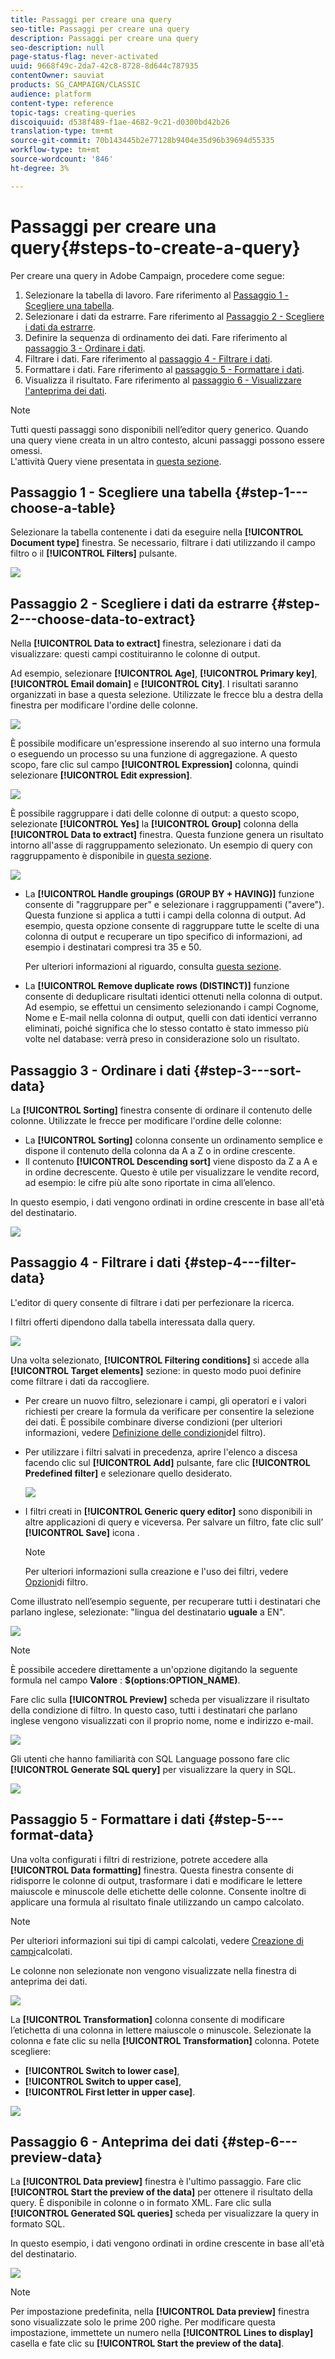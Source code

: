 ```yaml
---
title: Passaggi per creare una query
seo-title: Passaggi per creare una query
description: Passaggi per creare una query
seo-description: null
page-status-flag: never-activated
uuid: 9668f49c-2da7-42c8-8728-8d644c787935
contentOwner: sauviat
products: SG_CAMPAIGN/CLASSIC
audience: platform
content-type: reference
topic-tags: creating-queries
discoiquuid: d538f489-f1ae-4682-9c21-d0300bd42b26
translation-type: tm+mt
source-git-commit: 70b143445b2e77128b9404e35d96b39694d55335
workflow-type: tm+mt
source-wordcount: '846'
ht-degree: 3%

---
```



# Passaggi per creare una query{#steps-to-create-a-query}

Per creare una query in  Adobe Campaign, procedere come segue:

1. Selezionare la tabella di lavoro. Fare riferimento al [Passaggio 1 - Scegliere una tabella](#step-1---choose-a-table).
1. Selezionare i dati da estrarre. Fare riferimento al [Passaggio 2 - Scegliere i dati da estrarre](#step-2---choose-data-to-extract).
1. Definire la sequenza di ordinamento dei dati. Fare riferimento al [passaggio 3 - Ordinare i dati](#step-3---sort-data).
1. Filtrare i dati. Fare riferimento al [passaggio 4 - Filtrare i dati](#step-4---filter-data).
1. Formattare i dati. Fare riferimento al [passaggio 5 - Formattare i dati](#step-5---format-data).
1. Visualizza il risultato. Fare riferimento al [passaggio 6 - Visualizzare l&#39;anteprima dei dati](#step-6---preview-data).

>[!NOTE]
>
>Tutti questi passaggi sono disponibili nell’editor query generico. Quando una query viene creata in un altro contesto, alcuni passaggi possono essere omessi.\
>L&#39;attività Query viene presentata in [questa sezione](../../workflow/using/query.md).

## Passaggio 1 - Scegliere una tabella {#step-1---choose-a-table}

Selezionare la tabella contenente i dati da eseguire nella **[!UICONTROL Document type]** finestra. Se necessario, filtrare i dati utilizzando il campo filtro o il **[!UICONTROL Filters]** pulsante.

![](assets/query_editor_nveau_21.png)

## Passaggio 2 - Scegliere i dati da estrarre {#step-2---choose-data-to-extract}

Nella **[!UICONTROL Data to extract]** finestra, selezionare i dati da visualizzare: questi campi costituiranno le colonne di output.

Ad esempio, selezionare **[!UICONTROL Age]**, **[!UICONTROL Primary key]**, **[!UICONTROL Email domain]** e **[!UICONTROL City]**. I risultati saranno organizzati in base a questa selezione. Utilizzate le frecce blu a destra della finestra per modificare l&#39;ordine delle colonne.

![](assets/query_editor_nveau_01.png)

È possibile modificare un&#39;espressione inserendo al suo interno una formula o eseguendo un processo su una funzione di aggregazione. A questo scopo, fare clic sul campo **[!UICONTROL Expression]** colonna, quindi selezionare **[!UICONTROL Edit expression]**.

![](assets/query_editor_nveau_97.png)

È possibile raggruppare i dati delle colonne di output: a questo scopo, selezionate **[!UICONTROL Yes]** la **[!UICONTROL Group]** colonna della **[!UICONTROL Data to extract]** finestra. Questa funzione genera un risultato intorno all&#39;asse di raggruppamento selezionato. Un esempio di query con raggruppamento è disponibile in [questa sezione](../../workflow/using/querying-delivery-information.md).

![](assets/query_editor_nveau_56.png)

* La **[!UICONTROL Handle groupings (GROUP BY + HAVING)]** funzione consente di &quot;raggruppare per&quot; e selezionare i raggruppamenti (&quot;avere&quot;). Questa funzione si applica a tutti i campi della colonna di output. Ad esempio, questa opzione consente di raggruppare tutte le scelte di una colonna di output e recuperare un tipo specifico di informazioni, ad esempio i destinatari compresi tra 35 e 50.

   Per ulteriori informazioni al riguardo, consulta [questa sezione](../../workflow/using/querying-using-grouping-management.md).

* La **[!UICONTROL Remove duplicate rows (DISTINCT)]** funzione consente di deduplicare risultati identici ottenuti nella colonna di output. Ad esempio, se effettui un censimento selezionando i campi Cognome, Nome e E-mail nella colonna di output, quelli con dati identici verranno eliminati, poiché significa che lo stesso contatto è stato immesso più volte nel database: verrà preso in considerazione solo un risultato.

## Passaggio 3 - Ordinare i dati {#step-3---sort-data}

La **[!UICONTROL Sorting]** finestra consente di ordinare il contenuto delle colonne. Utilizzate le frecce per modificare l&#39;ordine delle colonne:

* La **[!UICONTROL Sorting]** colonna consente un ordinamento semplice e dispone il contenuto della colonna da A a Z o in ordine crescente.
* Il contenuto **[!UICONTROL Descending sort]** viene disposto da Z a A e in ordine decrescente. Questo è utile per visualizzare le vendite record, ad esempio: le cifre più alte sono riportate in cima all’elenco.

In questo esempio, i dati vengono ordinati in ordine crescente in base all&#39;età del destinatario.

![](assets/query_editor_nveau_57.png)

## Passaggio 4 - Filtrare i dati {#step-4---filter-data}

L&#39;editor di query consente di filtrare i dati per perfezionare la ricerca.

I filtri offerti dipendono dalla tabella interessata dalla query.

![](assets/query_editor_nveau_09.png)

Una volta selezionato, **[!UICONTROL Filtering conditions]** si accede alla **[!UICONTROL Target elements]** sezione: in questo modo puoi definire come filtrare i dati da raccogliere.

* Per creare un nuovo filtro, selezionare i campi, gli operatori e i valori richiesti per creare la formula da verificare per consentire la selezione dei dati. È possibile combinare diverse condizioni (per ulteriori informazioni, vedere [Definizione delle condizioni](../../platform/using/defining-filter-conditions.md)del filtro).
* Per utilizzare i filtri salvati in precedenza, aprire l&#39;elenco a discesa facendo clic sul **[!UICONTROL Add]** pulsante, fare clic **[!UICONTROL Predefined filter]** e selezionare quello desiderato.

   ![](assets/query_editor_15.png)

* I filtri creati in **[!UICONTROL Generic query editor]** sono disponibili in altre applicazioni di query e viceversa. Per salvare un filtro, fate clic sull’ **[!UICONTROL Save]** icona .

   >[!NOTE]
   >
   >Per ulteriori informazioni sulla creazione e l&#39;uso dei filtri, vedere [Opzioni](../../platform/using/filtering-options.md)di filtro.

Come illustrato nell’esempio seguente, per recuperare tutti i destinatari che parlano inglese, selezionate: &quot;lingua del destinatario **uguale** a EN&quot;.

![](assets/query_editor_nveau_89.png)

>[!NOTE]
>
>È possibile accedere direttamente a un&#39;opzione digitando la seguente formula nel campo **Valore** : **$(options:OPTION_NAME)**.

Fare clic sulla **[!UICONTROL Preview]** scheda per visualizzare il risultato della condizione di filtro. In questo caso, tutti i destinatari che parlano inglese vengono visualizzati con il proprio nome, nome e indirizzo e-mail.

![](assets/query_editor_nveau_98.png)

Gli utenti che hanno familiarità con SQL Language possono fare clic **[!UICONTROL Generate SQL query]** per visualizzare la query in SQL.

![](assets/query_editor_nveau_99.png)

## Passaggio 5 - Formattare i dati {#step-5---format-data}

Una volta configurati i filtri di restrizione, potrete accedere alla **[!UICONTROL Data formatting]** finestra. Questa finestra consente di ridisporre le colonne di output, trasformare i dati e modificare le lettere maiuscole e minuscole delle etichette delle colonne. Consente inoltre di applicare una formula al risultato finale utilizzando un campo calcolato.

>[!NOTE]
>
>Per ulteriori informazioni sui tipi di campi calcolati, vedere [Creazione di campi](../../platform/using/defining-filter-conditions.md#creating-calculated-fields)calcolati.

Le colonne non selezionate non vengono visualizzate nella finestra di anteprima dei dati.

![](assets/query_editor_nveau_10.png)

La **[!UICONTROL Transformation]** colonna consente di modificare l’etichetta di una colonna in lettere maiuscole o minuscole. Selezionate la colonna e fate clic su nella **[!UICONTROL Transformation]** colonna. Potete scegliere:

* **[!UICONTROL Switch to lower case]**,
* **[!UICONTROL Switch to upper case]**,
* **[!UICONTROL First letter in upper case]**.

![](assets/query_editor_nveau_42.png)

## Passaggio 6 - Anteprima dei dati {#step-6---preview-data}

La **[!UICONTROL Data preview]** finestra è l&#39;ultimo passaggio. Fare clic **[!UICONTROL Start the preview of the data]** per ottenere il risultato della query. È disponibile in colonne o in formato XML. Fare clic sulla **[!UICONTROL Generated SQL queries]** scheda per visualizzare la query in formato SQL.

In questo esempio, i dati vengono ordinati in ordine crescente in base all&#39;età del destinatario.

![](assets/query_editor_nveau_11.png)

>[!NOTE]
>
>Per impostazione predefinita, nella **[!UICONTROL Data preview]** finestra sono visualizzate solo le prime 200 righe. Per modificare questa impostazione, immettete un numero nella **[!UICONTROL Lines to display]** casella e fate clic su **[!UICONTROL Start the preview of the data]**.

